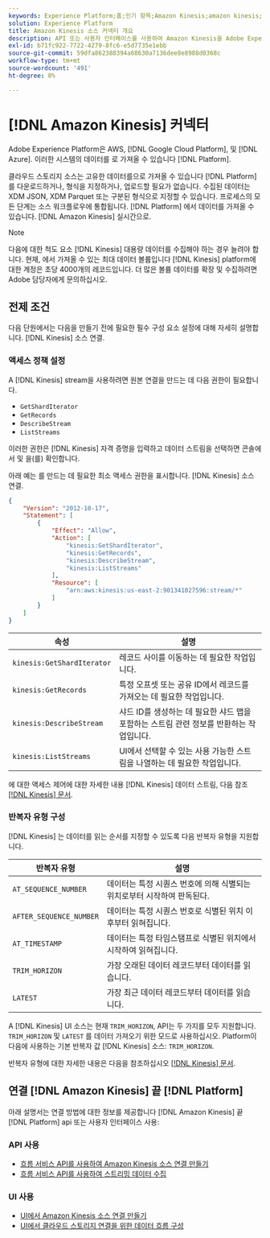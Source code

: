 ```yaml
---
keywords: Experience Platform;홈;인기 항목;Amazon Kinesis;amazon kinesis;Kinesis;kinesis
solution: Experience Platform
title: Amazon Kinesis 소스 커넥터 개요
description: API 또는 사용자 인터페이스를 사용하여 Amazon Kinesis을 Adobe Experience Platform에 연결하는 방법을 알아봅니다.
exl-id: b71fc922-7722-4279-8fc6-e5d7735e1ebb
source-git-commit: 59dfa862388394a68630a7136dee8e8988d0368c
workflow-type: tm+mt
source-wordcount: '491'
ht-degree: 0%

---
```


# [!DNL Amazon Kinesis] 커넥터

Adobe Experience Platform은 AWS, [!DNL Google Cloud Platform], 및 [!DNL Azure]. 이러한 시스템의 데이터를 로 가져올 수 있습니다 [!DNL Platform].

클라우드 스토리지 소스는 고유한 데이터를으로 가져올 수 있습니다 [!DNL Platform] 를 다운로드하거나, 형식을 지정하거나, 업로드할 필요가 없습니다. 수집된 데이터는 XDM JSON, XDM Parquet 또는 구분된 형식으로 지정할 수 있습니다. 프로세스의 모든 단계는 소스 워크플로우에 통합됩니다. [!DNL Platform] 에서 데이터를 가져올 수 있습니다. [!DNL Amazon Kinesis] 실시간으로.

>[!NOTE]
>
>다음에 대한 척도 요소 [!DNL Kinesis] 대용량 데이터를 수집해야 하는 경우 늘려야 합니다. 현재, 에서 가져올 수 있는 최대 데이터 볼륨입니다 [!DNL Kinesis] platform에 대한 계정은 초당 4000개의 레코드입니다. 더 많은 볼륨 데이터를 확장 및 수집하려면 Adobe 담당자에게 문의하십시오.

## 전제 조건

다음 단원에서는 다음을 만들기 전에 필요한 필수 구성 요소 설정에 대해 자세히 설명합니다. [!DNL Kinesis] 소스 연결.

### 액세스 정책 설정

A [!DNL Kinesis] stream을 사용하려면 원본 연결을 만드는 데 다음 권한이 필요합니다.

- `GetShardIterator`
- `GetRecords`
- `DescribeStream`
- `ListStreams`

이러한 권한은 [!DNL Kinesis] 자격 증명을 입력하고 데이터 스트림을 선택하면 콘솔에서 및 을(를) 확인합니다.

아래 예는 를 만드는 데 필요한 최소 액세스 권한을 표시합니다. [!DNL Kinesis] 소스 연결.

```json
{
    "Version": "2012-10-17",
    "Statement": [
        {
            "Effect": "Allow",
            "Action": [
                "kinesis:GetShardIterator",
                "kinesis:GetRecords",
                "kinesis:DescribeStream",
                "kinesis:ListStreams"
            ],
            "Resource": [
                "arn:aws:kinesis:us-east-2:901341027596:stream/*"
            ]
        }
    ]
}
```

| 속성 | 설명 |
| -------- | ----------- |
| `kinesis:GetShardIterator` | 레코드 사이를 이동하는 데 필요한 작업입니다. |
| `kinesis:GetRecords` | 특정 오프셋 또는 공유 ID에서 레코드를 가져오는 데 필요한 작업입니다. |
| `kinesis:DescribeStream` | 샤드 ID를 생성하는 데 필요한 샤드 맵을 포함하는 스트림 관련 정보를 반환하는 작업입니다. |
| `kinesis:ListStreams` | UI에서 선택할 수 있는 사용 가능한 스트림을 나열하는 데 필요한 작업입니다. |

에 대한 액세스 제어에 대한 자세한 내용 [!DNL Kinesis] 데이터 스트림, 다음 참조 [[!DNL Kinesis] 문서](https://docs.aws.amazon.com/streams/latest/dev/controlling-access.html).

### 반복자 유형 구성

[!DNL Kinesis] 는 데이터를 읽는 순서를 지정할 수 있도록 다음 반복자 유형을 지원합니다.

| 반복자 유형 | 설명 |
| ------------- | ----------- |
| `AT_SEQUENCE_NUMBER` | 데이터는 특정 시퀀스 번호에 의해 식별되는 위치로부터 시작하여 판독된다. |
| `AFTER_SEQUENCE_NUMBER` | 데이터는 특정 시퀀스 번호로 식별된 위치 이후부터 읽혀집니다. |
| `AT_TIMESTAMP` | 데이터는 특정 타임스탬프로 식별된 위치에서 시작하여 읽혀집니다. |
| `TRIM_HORIZON` | 가장 오래된 데이터 레코드부터 데이터를 읽습니다. |
| `LATEST` | 가장 최근 데이터 레코드부터 데이터를 읽습니다. |

A [!DNL Kinesis] UI 소스는 현재 `TRIM_HORIZON`, API는 두 가지를 모두 지원합니다. `TRIM_HORIZON` 및 `LATEST` 를 데이터 가져오기 위한 모드로 사용하십시오. Platform이 다음에 사용하는 기본 반복자 값 [!DNL Kinesis] 소스: `TRIM_HORIZON`.

반복자 유형에 대한 자세한 내용은 다음을 참조하십시오 [[!DNL Kinesis] 문서](https://docs.aws.amazon.com/kinesis/latest/APIReference/API_GetShardIterator.html#API_GetShardIterator_RequestSyntax).

## 연결 [!DNL Amazon Kinesis] 끝 [!DNL Platform]

아래 설명서는 연결 방법에 대한 정보를 제공합니다 [!DNL Amazon Kinesis] 끝 [!DNL Platform] api 또는 사용자 인터페이스 사용:

### API 사용

- [흐름 서비스 API를 사용하여 Amazon Kinesis 소스 연결 만들기](../../tutorials/api/create/cloud-storage/kinesis.md)
- [흐름 서비스 API를 사용하여 스트리밍 데이터 수집](../../tutorials/api/collect/streaming.md)

### UI 사용

- [UI에서 Amazon Kinesis 소스 연결 만들기](../../tutorials/ui/create/cloud-storage/kinesis.md)
- [UI에서 클라우드 스토리지 연결을 위한 데이터 흐름 구성](../../tutorials/ui/dataflow/streaming/cloud-storage-streaming.md)
